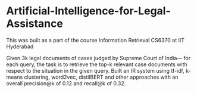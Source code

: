 # Artificial-Intelligence-for-Legal-Assistance
This was built as a part of the course Information Retrieval CS6370 at IIT Hyderabad

Given 3k legal documents of cases judged by Supreme Court of India— for each query, the task is to retrieve the top-k relevant case documents with respect to the situation in the given query. Built an IR system using tf-idf, k-means clustering, word2vec, distilBERT and other approaches with an overall precision@k of 0.12 and recall@k of 0.32.
